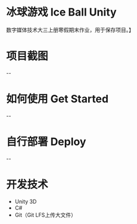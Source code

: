 #  冰球游戏 Ice Ball Unity
数字媒体技术大三上册寒假期末作业，用于保存项目。】

# 项目截图
--

# 如何使用 Get Started
--


# 自行部署 Deploy
--


# 开发技术
- Unity 3D
- C#
- Git（Git LFS上传大文件）

